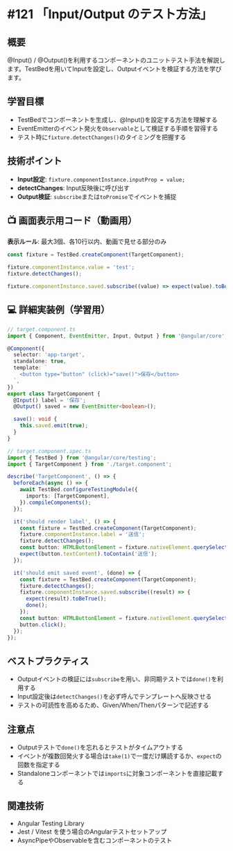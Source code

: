 # #121 「Input/Output のテスト方法」

## 概要
@Input() / @Output()を利用するコンポーネントのユニットテスト手法を解説します。TestBedを用いてInputを設定し、Outputイベントを検証する方法を学びます。

## 学習目標
- TestBedでコンポーネントを生成し、@Input()を設定する方法を理解する
- EventEmitterのイベント発火を`Observable`として検証する手順を習得する
- テスト時に`fixture.detectChanges()`のタイミングを把握する

## 技術ポイント
- **Input設定**: `fixture.componentInstance.inputProp = value;`
- **detectChanges**: Input反映後に呼び出す
- **Output検証**: `subscribe`または`toPromise`でイベントを捕捉

## 📺 画面表示用コード（動画用）
**表示ルール**: 最大3個、各10行以内、動画で見せる部分のみ

```typescript
const fixture = TestBed.createComponent(TargetComponent);
```

```typescript
fixture.componentInstance.value = 'test';
fixture.detectChanges();
```

```typescript
fixture.componentInstance.saved.subscribe((value) => expect(value).toBe(true));
```

## 💻 詳細実装例（学習用）
```typescript
// target.component.ts
import { Component, EventEmitter, Input, Output } from '@angular/core';

@Component({
  selector: 'app-target',
  standalone: true,
  template: `
    <button type="button" (click)="save()">保存</button>
  `,
})
export class TargetComponent {
  @Input() label = '保存';
  @Output() saved = new EventEmitter<boolean>();

  save(): void {
    this.saved.emit(true);
  }
}
```

```typescript
// target.component.spec.ts
import { TestBed } from '@angular/core/testing';
import { TargetComponent } from './target.component';

describe('TargetComponent', () => {
  beforeEach(async () => {
    await TestBed.configureTestingModule({
      imports: [TargetComponent],
    }).compileComponents();
  });

  it('should render label', () => {
    const fixture = TestBed.createComponent(TargetComponent);
    fixture.componentInstance.label = '送信';
    fixture.detectChanges();
    const button: HTMLButtonElement = fixture.nativeElement.querySelector('button');
    expect(button.textContent).toContain('送信');
  });

  it('should emit saved event', (done) => {
    const fixture = TestBed.createComponent(TargetComponent);
    fixture.detectChanges();
    fixture.componentInstance.saved.subscribe((result) => {
      expect(result).toBeTrue();
      done();
    });
    const button: HTMLButtonElement = fixture.nativeElement.querySelector('button');
    button.click();
  });
});
```

## ベストプラクティス
- Outputイベントの検証には`subscribe`を用い、非同期テストでは`done()`を利用する
- Input設定後は`detectChanges()`を必ず呼んでテンプレートへ反映させる
- テストの可読性を高めるため、Given/When/Thenパターンで記述する

## 注意点
- Outputテストで`done()`を忘れるとテストがタイムアウトする
- イベントが複数回発火する場合は`take(1)`で一度だけ購読するか、`expect`の回数を指定する
- Standaloneコンポーネントでは`imports`に対象コンポーネントを直接記載する

## 関連技術
- Angular Testing Library
- Jest / Vitest を使う場合のAngularテストセットアップ
- AsyncPipeやObservableを含むコンポーネントのテスト
